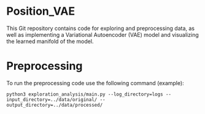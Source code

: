 # Position_VAE
This Git repository contains code for exploring and preprocessing data, as well as implementing a Variational Autoencoder (VAE) model and visualizing the learned manifold of the model.

# Preprocessing 
To run the preprocessing code use the following command (example):
```
python3 exploration_analysis/main.py --log_directory=logs --input_directory=../data/original/ --output_directory=../data/processed/
```
